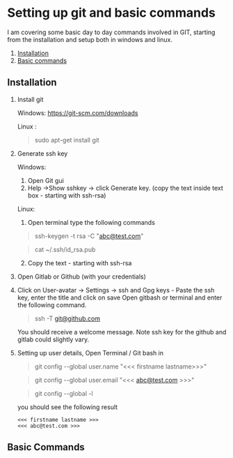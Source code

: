 # Setting up git and basic commands

I am covering some basic day to day commands involved in GIT, starting from the installation and setup both in windows and linux. 

1. [Installation](##Installation)
2. [Basic commands](##Basic-Commands)

## Installation

1. Install git 

    Windows: https://git-scm.com/downloads

    Linux : 
    >sudo apt-get install git

2. Generate ssh key

      Windows:
      1. Open Git gui 
      2. Help ->Show sshkey -> click Generate key. (copy the text inside text box - starting with ssh-rsa)

      Linux:
      1. Open terminal type the following commands
    
      > ssh-keygen -t rsa -C "abc@test.com"
      
      > cat ~/.ssh/id_rsa.pub 
      
      2. Copy the text - starting with ssh-rsa
      
3. Open Gitlab or Github (with your credentials)

4. Click on User-avatar -> Settings -> ssh and Gpg keys - Paste the ssh key, enter the title and click on save
   Open gitbash or terminal and enter the following command.
   
   > ssh -T git@github.com  
   
   You should receive a welcome message. Note ssh key for the github and gitlab could slightly vary. 

5. Setting up user details, Open Terminal / Git bash in 

      > git config --global user.name "<<< firstname lastname>>>"
      
      > git config --global user.email "<<< abc@test.com >>>"
      
      > git config --global -l 
      
      you should see the following result
      
      ```
      <<< firstname lastname >>>
      <<< abc@test.com >>>
      ```
      
## Basic Commands

    
